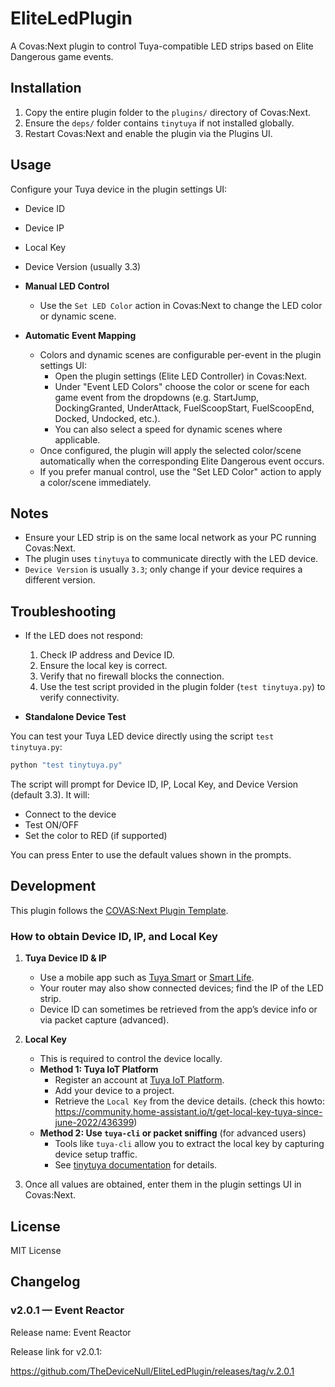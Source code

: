 # EliteLedPlugin

A Covas:Next plugin to control Tuya-compatible LED strips based on Elite Dangerous game events.

## Installation

1. Copy the entire plugin folder to the `plugins/` directory of Covas:Next.
2. Ensure the `deps/` folder contains `tinytuya` if not installed globally.
3. Restart Covas:Next and enable the plugin via the Plugins UI.


## Usage

Configure your Tuya device in the plugin settings UI:
- Device ID
- Device IP
- Local Key
- Device Version (usually 3.3)

- **Manual LED Control**
  - Use the `Set LED Color` action in Covas:Next to change the LED color or dynamic scene.
- **Automatic Event Mapping**
  - Colors and dynamic scenes are configurable per-event in the plugin settings UI:
    - Open the plugin settings (Elite LED Controller) in Covas:Next.
    - Under "Event LED Colors" choose the color or scene for each game event from the dropdowns (e.g. StartJump, DockingGranted, UnderAttack, FuelScoopStart, FuelScoopEnd, Docked, Undocked, etc.).
    - You can also select a speed for dynamic scenes where applicable.
  - Once configured, the plugin will apply the selected color/scene automatically when the corresponding Elite Dangerous event occurs.
  - If you prefer manual control, use the "Set LED Color" action to apply a color/scene immediately.

## Notes

- Ensure your LED strip is on the same local network as your PC running Covas:Next.
- The plugin uses `tinytuya` to communicate directly with the LED device.
- `Device Version` is usually `3.3`; only change if your device requires a different version.

## Troubleshooting

- If the LED does not respond:
  1. Check IP address and Device ID.
  2. Ensure the local key is correct.
  3. Verify that no firewall blocks the connection.
  4. Use the test script provided in the plugin folder (`test tinytuya.py`) to verify connectivity.

-  **Standalone Device Test**

You can test your Tuya LED device directly using the script `test tinytuya.py`:

```bash
python "test tinytuya.py"
```
The script will prompt for Device ID, IP, Local Key, and Device Version (default 3.3). It will:
- Connect to the device
- Test ON/OFF
- Set the color to RED (if supported)

You can press Enter to use the default values shown in the prompts.

## Development

This plugin follows the [COVAS:Next Plugin Template](https://github.com/MaverickMartyn/COVAS-NEXT-Plugin-Template).

### How to obtain Device ID, IP, and Local Key

1. **Tuya Device ID & IP**
   - Use a mobile app such as [Tuya Smart](https://www.tuya.com/) or [Smart Life](https://www.smartlife.com/).
   - Your router may also show connected devices; find the IP of the LED strip.
   - Device ID can sometimes be retrieved from the app’s device info or via packet capture (advanced).

2. **Local Key**
   - This is required to control the device locally.
   - **Method 1: Tuya IoT Platform**
     - Register an account at [Tuya IoT Platform](https://iot.tuya.com/).
     - Add your device to a project.
     - Retrieve the `Local Key` from the device details. (check this howto: https://community.home-assistant.io/t/get-local-key-tuya-since-june-2022/436399)
   - **Method 2: Use `tuya-cli` or packet sniffing** (for advanced users)
     - Tools like `tuya-cli` allow you to extract the local key by capturing device setup traffic.
     - See [tinytuya documentation](https://github.com/jasonacox/tinytuya) for details.

3. Once all values are obtained, enter them in the plugin settings UI in Covas:Next.

## License

MIT License

<!-- Changelog moved to the end -->

## Changelog

### v2.0.1 — Event Reactor
Release name: Event Reactor

Release link for v2.0.1:

https://github.com/TheDeviceNull/EliteLedPlugin/releases/tag/v.2.0.1
